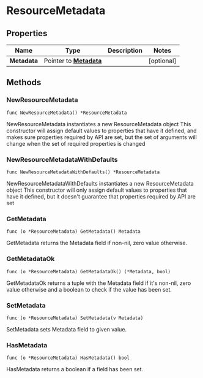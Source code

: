 # ResourceMetadata

## Properties

|Name | Type | Description | Notes|
|------------ | ------------- | ------------- | -------------|
|**Metadata** | Pointer to [**Metadata**](Metadata.md) |  | [optional] |

## Methods

### NewResourceMetadata

`func NewResourceMetadata() *ResourceMetadata`

NewResourceMetadata instantiates a new ResourceMetadata object
This constructor will assign default values to properties that have it defined,
and makes sure properties required by API are set, but the set of arguments
will change when the set of required properties is changed

### NewResourceMetadataWithDefaults

`func NewResourceMetadataWithDefaults() *ResourceMetadata`

NewResourceMetadataWithDefaults instantiates a new ResourceMetadata object
This constructor will only assign default values to properties that have it defined,
but it doesn't guarantee that properties required by API are set

### GetMetadata

`func (o *ResourceMetadata) GetMetadata() Metadata`

GetMetadata returns the Metadata field if non-nil, zero value otherwise.

### GetMetadataOk

`func (o *ResourceMetadata) GetMetadataOk() (*Metadata, bool)`

GetMetadataOk returns a tuple with the Metadata field if it's non-nil, zero value otherwise
and a boolean to check if the value has been set.

### SetMetadata

`func (o *ResourceMetadata) SetMetadata(v Metadata)`

SetMetadata sets Metadata field to given value.

### HasMetadata

`func (o *ResourceMetadata) HasMetadata() bool`

HasMetadata returns a boolean if a field has been set.



